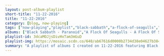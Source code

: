 ```yaml
---
layout: post-album-playlist
short-title: "11-22-2016"
title: "11-22-2016"
category: [blog, now-playing]
tags: ["now-playing","playlist","black-sabbath","a-flock-of-seagulls","billy-idol","starship","metallica"]
albums: ["Black Sabbath - Paranoid","A Flock Of Seagulls - A Flock Of Seagulls","Billy Idol - Rebel Yell","Starship - No Protection","Metallica - Hardwired…To Self-Destruct (Deluxe)"]
playlist-id: 3dcaMOJjsDivHxTam3mGuD
playlist-img: https://mosaic.scdn.co/640/ab67616d0000b2734d38e04627b3843ed3db042cab67616d0000b273704309c61a5a76b0a31cc1cdab67616d0000b273d5fccf9ce08b6a1e7d12a222ab67616d0000b273ea07dca8b4ca808c1e5b17fb
summary: "A playlist of albums I created on 11-22-2016 featuring Black Sabbath, A Flock Of Seagulls, Billy Idol, Starship, and Metallica"
---
```

